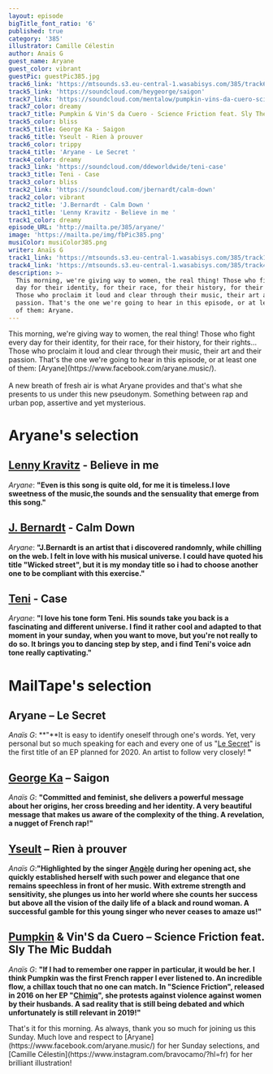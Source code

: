 ```yaml
---
layout: episode
bigTitle_font_ratio: '6'
published: true
category: '385'
illustrator: Camille Célestin
author: Anaïs G
guest_name: Aryane
guest_color: vibrant
guestPic: guestPic385.jpg
track6_link: 'https://mtsounds.s3.eu-central-1.wasabisys.com/385/track6.mp3'
track5_link: 'https://soundcloud.com/heygeorge/saigon'
track7_link: 'https://soundcloud.com/mentalow/pumpkin-vins-da-cuero-science-friction'
track7_color: dreamy
track7_title: Pumpkin & Vin'S da Cuero - Science Friction feat. Sly The Mic Buddah
track5_color: bliss
track5_title: George Ka - Saigon
track6_title: Yseult - Rien à prouver
track6_color: trippy
track4_title: 'Aryane - Le Secret '
track4_color: dreamy
track3_link: 'https://soundcloud.com/ddeworldwide/teni-case'
track3_title: Teni - Case
track3_color: bliss
track2_link: 'https://soundcloud.com/jbernardt/calm-down'
track2_color: vibrant
track2_title: 'J.Bernardt - Calm Down '
track1_title: 'Lenny Kravitz - Believe in me '
track1_color: dreamy
episode_URL: 'http://mailta.pe/385/aryane/'
image: 'https://mailta.pe/img/fbPic385.png'
musiColor: musiColor385.png
writer: Anaïs G
track1_link: 'https://mtsounds.s3.eu-central-1.wasabisys.com/385/track1.mp3'
track4_link: 'https://mtsounds.s3.eu-central-1.wasabisys.com/385/track4.mp3'
description: >-
  This morning, we're giving way to women, the real thing! Those who fight every
  day for their identity, for their race, for their history, for their rights...
  Those who proclaim it loud and clear through their music, their art and their
  passion. That's the one we're going to hear in this episode, or at least one
  of them: Aryane.
---
```


<p id="introduction">This morning, we're giving way to women, the real thing! Those who fight every day for their identity, for their race, for their history, for their rights... Those who proclaim it loud and clear through their music, their art and their passion. That's the one we're going to hear in this episode, or at least one of them: [Aryane](https://www.facebook.com/aryane.music/).
<br><br> 
A new breath of fresh air is what Aryane provides and that's what she presents to us under this new pseudonym. Something between rap and urban pop, assertive and yet mysterious.
</p>

# Aryane's selection


## [Lenny Kravitz](https://fr.wikipedia.org/wiki/Lenny_Kravitz) - Believe in me
_Aryane_: **"**Even is this song is quite old, for me it is timeless.I love sweetness of the music,the sounds and the sensuality that emerge from this song.**"**

## [J. Bernardt](https://www.facebook.com/JBernardtmusic/) - Calm Down
_Aryane_: **"**J.Bernardt is an artist that i discovered randomnly, while chilling on the web. I felt in love with his musical universe. I could have quoted his title "Wicked street", but it is my monday title so i had to choose another one to be compliant with this exercise.**"**

## [Teni](https://en.wikipedia.org/wiki/Teni_(singer)) - Case
_Aryane_: **"**I love his tone form Teni. His sounds take you back is a fascinating and different universe. I find it rather cool and adapted to that moment in your sunday, when you want to move, but you're not really to do so. It brings you to dancing step by step, and i find Teni's voice adn tone really captivating.**"**


# MailTape's selection

## Aryane – Le Secret
_Anaïs G_: **"**It is easy to identify oneself through one's words. Yet, very personal but so much speaking for each and every one of us "[Le Secret](http://smarturl.it/aryanesecretsingle?fbclid=IwAR1d0fttEaBocwe7-tiJ63TbHB7LOaRhxxv_pS2wmqC2v4V_JE13lR_b7Kw)" is the first title of an EP planned for 2020. An artist to follow very closely! **"**

## [George Ka](https://www.facebook.com/georgekamusique/posts) – Saigon
_Anaïs G_: **"**Committed and feminist, she delivers a powerful message about her origins, her cross breeding and her identity. A very beautiful message that makes us aware of the complexity of the thing. A revelation, a nugget of French rap!**"**

## [Yseult](https://www.facebook.com/YseultOfficiel/) – Rien à prouver
_Anaïs G_:**"**Highlighted by the singer [Angèle](https://www.facebook.com/angeleouenpoudre/) during her opening act, she quickly established herself with such power and elegance that one remains speechless in front of her music. With extreme strength and sensitivity, she plunges us into her world where she counts her success but above all the vision of the daily life of a black and round woman. A successful gamble for this young singer who never ceases to amaze us!**"**

## [Pumpkin](https://pumpkinisorange.bandcamp.com/) & Vin'S da Cuero – Science Friction feat. Sly The Mic Buddah
_Anaïs G_: **"**If I had to remember one rapper in particular, it would be her. I think Pumpkin was the first French rapper I ever listened to. An incredible flow, a chillax touch that no one can match. In "Science Friction", released in 2016 on her EP "[Chimiq](https://store.mentalow.com/album/chimiq-ep)", she protests against violence against women by their husbands. A sad reality that is still being debated and which unfortunately is still relevant in 2019!**"**


<p id="outroduction"> That's it for this morning. As always, thank you so much for joining us this Sunday. Much love and respect to [Aryane](https://www.facebook.com/aryane.music/) for her Sunday selections, and [Camille Célestin](https://www.instagram.com/bravocamo/?hl=fr) for her brilliant illustration!</p>

